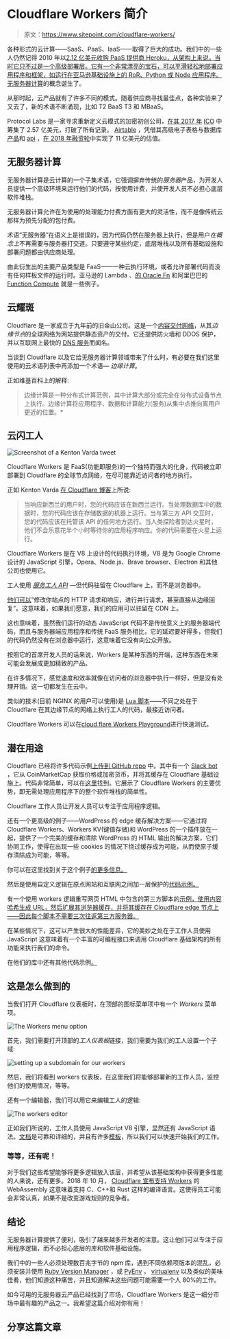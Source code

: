 # Cloudflare Workers 简介

> 原文：<https://www.sitepoint.com/cloudflare-workers/>

各种形式的云计算——SaaS、PaaS、IaaS——取得了巨大的成功。我们中的一些人仍然记得 2010 年以[2.12 亿美元收购 PaaS 提供商 Heroku，从架构上来说，当时它只不过是一个高级部署层。它有一个非常漂亮的宝石，可以平滑轻松地部署应用程序和框架，如运行在亚马逊基础设施上的 RoR、Python 或 Node 应用程序。](https://techcrunch.com/2010/12/08/breaking-salesforce-buys-heroku-for-212-million-in-cash/)[无服务器计算](https://en.wikipedia.org/wiki/Serverless_computing)的概念诞生了。

从那时起，云产品就有了许多不同的模式。随着供应商寻找最佳点，各种实验来了又去了，新的术语不断涌现，比如 T2 BaaS T3 和 MBaaS。

Protocol Labs 是一家寻求重新定义云模式的加密初创公司，[在其 2017 年](https://coincentral.com/filecoin-beginners-guide-largest-ever-ico/) [ICO](https://www.investopedia.com/terms/i/initial-coin-offering-ico.asp) 中筹集了 2.57 亿美元，打破了所有记录。 [Airtable](https://www.sitepoint.com/how-to-use-airtable-a-beginners-guide/) ，凭借其高级电子表格与数据库[产品](https://airtable.com/blocks)和 [api](https://airtable.com/api) ，[在 2018 年融资轮](https://www.fastcompany.com/90266220/airtable-is-a-unicorn-after-100-million-funding-round-puts-valuation-at-1-1-billion)中实现了 11 亿美元的估值。

## 无服务器计算

无服务器计算是云计算的一个子集术语，它强调摒弃传统的*服务器*产品，为开发人员提供一个高级环境来运行他们的代码，按使用计费，并使开发人员不必担心底层软件堆栈。

无服务器计算允许在为使用的处理能力付费方面有更大的灵活性，而不是像传统云那样为预先分配的包付费。

术语“无服务器”在语义上是错误的，因为代码仍然在服务器上执行，但是用户*在概念上*不再需要与服务器打交道。只要遵守某些约定，底层堆栈以及所有基础设施和部署问题都由供应商处理。

由此衍生出的主要产品类型是 FaaS——一种云执行环境，或者允许部署代码而没有任何样板文件的运行时。亚马逊的 Lambda 、[的 Oracle Fn](https://developer.oracle.com/java/fn-project-introduction) 和阿里巴巴的 [Function Compute](https://www.alibabacloud.com/products/function-compute) 就是一些例子。

## 云耀斑

Cloudflare 是一家成立于九年前的旧金山公司。这是一个[内容交付网络](https://en.wikipedia.org/wiki/Content_delivery_network)，从其*边缘节点*的全球网络为网站提供静态资产的交付。它还提供防火墙和 DDOS 保护，并以互联网上最快的 [DNS 服务](https://www.cloudflare.com/dns/)而闻名。

当谈到 Cloudflare 以及它给无服务器计算领域带来了什么时，有必要在我们这里使用的云术语列表中再添加一个术语— *边缘计算*。

正如维基百科上的解释:

> 边缘计算是一种分布式计算范例，其中计算大部分或完全在分布式设备节点上执行。边缘计算将应用程序、数据和计算能力(服务)从集中点推向离用户更近的位置。*

## 云闪工人

![Screenshot of a Kenton Varda tweet](img/e855c98f5d98c98c1cc2fb943a72d4bb.png)

Cloudflare Workers 是 FaaS(功能即服务)的一个独特而强大的化身，代码被立即部署到 Cloudflare 的全球节点网络，在尽可能靠近访问者的地方执行。

正如 Kenton Varda [在 Cloudflare 博客](https://blog.cloudflare.com/cloudflare-workers-unleashed/)上所说:

> 当响应新西兰的用户时，您的代码应该在新西兰运行。当处理数据库中的数据时，您的代码应该在存储数据的机器上运行。当与第三方 API 交互时，您的代码应该在托管该 API 的任何地方运行。当人类探险者到达火星时，他们不会乐意花半个小时等待你的应用程序响应。你的代码需要在火星上运行。

Cloudflare Workers 是在 V8 上设计的代码执行环境，V8 是为 Google Chrome 设计的 JavaScript 引擎，Opera、Node.js、Brave browser、Electron 和其他公司也使用它。

工人使用 *[服务工人 API](https://developer.mozilla.org/en-US/docs/Web/API/Service_Worker_API)* —但代码驻留在 Cloudflare 上，而不是浏览器中。

[他们可以](https://cloudflareworkers.com)“修改你站点的 HTTP 请求和响应，进行并行请求，甚至直接从边缘回复”。这意味着，如果我们愿意，我们的应用可以驻留在 CDN 上。

这也意味着，虽然我们运行的动态 JavaScript 代码不是传统意义上的服务器端代码，而且与服务器端应用程序和传统 FaaS 服务相比，它的延迟要好得多，但我们的代码仍然没有在浏览器中运行，这意味着它没有向公众开放。

按照它的首席开发人员的话来说，Workers 是某种东西的开端，这种东西在未来可能会发展成更加精致的产品。

在许多情况下，感觉速度和效率就像在访问者的浏览器中执行一样好，但是没有处理开销。这一切都发生在云中。

类似的技术(目前 NGINX 的用户可以使用)是 [Lua 脚本](https://skillsmatter.com/skillscasts/3362-scripting-nginx-with-lua)——不同之处在于 Cloudflare 在其边缘节点的网络上执行工人的代码，最接近访问者。

Cloudflare Workers 可以在[cloud flare Workers Playground](https://cloudflareworkers.com/)进行快速测试。

## 潜在用途

Cloudflare 已经将许多代码示例[上传到 GitHub repo](https://github.com/cloudflare/worker-examples) 中。其中有一个 [Slack bot](https://github.com/cloudflare/worker-examples/tree/master/examples/cryptocurrency-slack-bot) ，它从 CoinMarketCap 获取价格或加密货币，并将其缓存在 Cloudflare 基础设施上。代码非常简单，可以在[这里](https://github.com/cloudflare/worker-examples/blob/master/examples/cryptocurrency-slack-bot/index.js)找到。它展示了 Cloudflare Workers 的主要优势，即无需处理应用程序下的整个软件堆栈的简单性。

Cloudflare 工作人员让开发人员可以专注于应用程序逻辑。

还有一个更高级的例子——WordPress 的 edge 缓存解决方案——它通过将 Cloudflare Workers、Workers KV(键值存储)和 WordPress 的一个插件放在一起，提供了一个完美的缓存和清除 WordPress 的 HTML 输出的解决方案，它们协同工作，使得在出现一些 cookies 的情况下绕过缓存成为可能，从而使原子缓存清除成为可能，等等。

你可以在这里找到关于这个例子[的更多信息。](https://github.com/cloudflare/worker-examples/tree/master/examples/edge-cache-html)

然后是使用自定义逻辑在原点网站和互联网之间加一层保护的[代码示例。](https://github.com/cloudflare/worker-examples/tree/master/examples/security)

有一个使用 workers 逻辑重写网页 HTML 中包含的第三方脚本的[示例，使用内容哈希生成 URL，然后扩展其浏览器缓存，并将其缓存在 Cloudflare edge 节点上——因此每个脚本不需要三次往返第三方服务器。](https://github.com/cloudflare/worker-examples/tree/master/examples/third-party-scripts)

在某些情况下，这可以产生很大的性能差异，它的美妙之处在于工作人员使用 JavaScript 这意味着有一个丰富的可编程接口来调用 Cloudflare 基础架构的所有功能来执行我们的命令。

在他们的库中还有其他代码示例[。](https://github.com/cloudflare/worker-examples)

## 这是怎么做到的

当我们打开 Cloudflare 仪表板时，在顶部的图标菜单项中有一个 *Workers* 菜单项。

![The Workers menu option](img/f0c6c6d0e9b2b58d1b6bd485fddacc2a.png)

首先，我们需要打开顶部的*工人仪表板*链接，我们需要为我们的工人设置一个子域:

![setting up a subdomain for our workers](img/aeb51e3a6b898bba4339e70f2dc07867.png)

然后，我们将看到 workers 仪表板，在这里我们将能够部署新的工作人员，监控他们的使用情况，等等。

还有一个编辑器，我们可以用它来编辑工人的逻辑:

![The workers editor](img/4a74621887bf59d17ca14a0f63fbf48c.png)

正如我们所说的，工作人员使用 JavaScript V8 引擎，显然还有 JavaScript 语法。[文档](https://workers.cloudflare.com/docs)是可靠和详细的，并且有许多[模板](https://workers.cloudflare.com/docs/templates/)，所以我们可以快速开始我们的工作。

### 等等，还有呢！

对于我们这些希望能够将更多逻辑放入该层，并希望从该基础架构中获得更多性能的人来说，还有更多。2018 年 10 月， [Cloudflare 宣布支持 Workers](https://blog.cloudflare.com/webassembly-on-cloudflare-workers/) 的 WebAssembly 这意味着支持 C、C++和 Rust 这样的编译语言。这使得员工可能会非常认真，如果不是改变游戏规则的竞争者。

## 结论

无服务器计算提供了便利，吸引了越来越多开发者的注意。这让他们可以专注于应用程序逻辑，而不必担心底层的库和软件基础设施。

我们中的一些人必须处理数百兆字节的 npm 库，遇到不同依赖项版本的混乱，必须安装并使用 [Ruby Version Manager](https://rvm.io/) ，或 [PyEnv](https://github.com/pyenv/pyenv) ， [virtualenv](https://www.sitepoint.com/virtual-environments-python-made-easy/) 以及类似的美味佳肴，他们知道这种痛苦，并且知道解决这些问题可能需要一个人 80%的工作。

如今可用的无服务器云产品已经找到了市场，Cloudflare Workers 是这一细分市场中最有趣的产品之一。我希望这篇介绍对你有用！

## 分享这篇文章